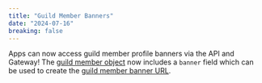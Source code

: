 ```yaml
---
title: "Guild Member Banners"
date: "2024-07-16"
breaking: false
---
```


Apps can now access guild member profile banners via the API and Gateway! The [guild member object](/docs/resources/guild#guild-member-object) now includes a `banner` field which can be used to create the [guild member banner URL](/docs/reference#image-formatting).